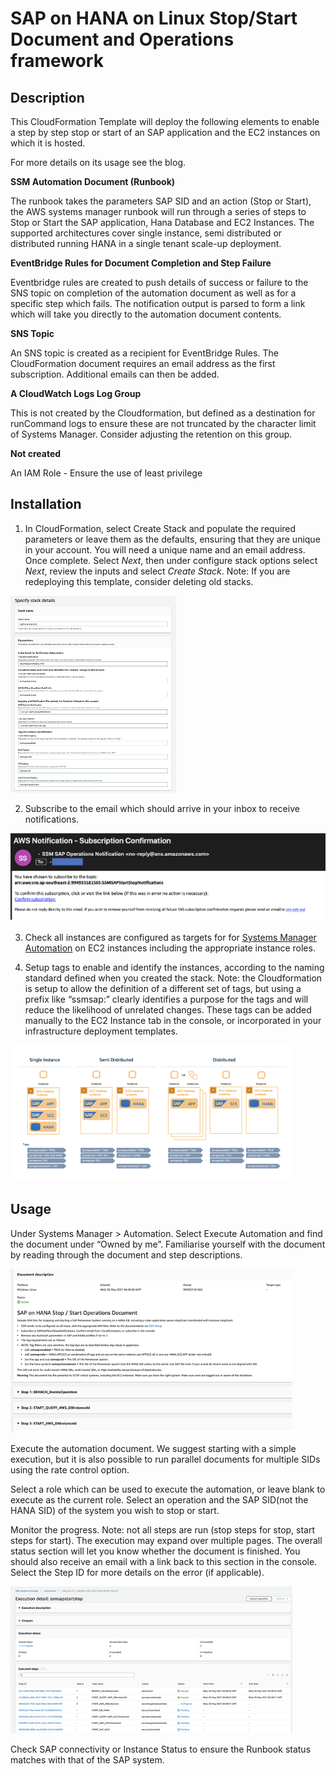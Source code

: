 # SAP on HANA on Linux Stop/Start Document and Operations framework

## Description

This CloudFormation Template will deploy the following elements to enable a step by step stop or start of an SAP application and the EC2 instances on which it is hosted.

For more details on its usage see the blog.




**SSM Automation Document (Runbook)**

  The runbook takes the parameters SAP SID and an action (Stop or Start), the AWS systems manager runbook will run through a series of steps to Stop or Start the SAP application, Hana Database and EC2 Instances. The supported architectures cover single instance, semi distributed or distributed running HANA in a single tenant scale-up deployment.

**EventBridge Rules for Document Completion and Step Failure**

Eventbridge rules are created to push details of success or failure to the SNS topic on completion of the automation document as well as for a specific step which fails. The notification output is parsed to form a link which will take you directly to the automation document contents.

**SNS Topic**

An SNS topic is created as a recipient for EventBridge Rules. The CloudFormation document requires an email address as the first subscription. Additional emails can then be added.

**A CloudWatch Logs Log Group**

This is not created by the Cloudformation, but defined as a destination for runCommand logs to ensure these are not truncated by the character limit of Systems Manager. Consider adjusting the retention on this group.

**Not created**

An IAM Role - Ensure the use of least privilege


## Installation


1. In CloudFormation, select Create Stack and populate the required parameters or leave them as the defaults, ensuring that they are unique in your account. You will need a unique name and an email address.
Once complete. Select _Next_, then under configure stack options select _Next_, review the inputs and select _Create Stack_.
Note: If you are redeploying this template, consider deleting old stacks.

![image_specify_stack_details](images/image-specify-stack-details.png)


2. Subscribe to the email which should arrive in your inbox to receive notifications.

![image-email-subscription](images/image-email-subscription.png)


3. Check all instances are configured as targets for for [Systems Manager Automation](https://docs.aws.amazon.com/systems-manager/latest/userguide/systems-manager-setting-up.html) on EC2 instances including the appropriate instance roles.

4. Setup tags to enable and identify the instances, according to the naming standard defined when you created the stack. Note: the Cloudformation is setup to allow the definition of a different set of tags, but using a prefix like “ssmsap:” clearly identifies a purpose for the tags and will reduce the likelihood of unrelated changes.
These tags can be added manually to the EC2 Instance tab in the console, or incorporated in your infrastructure deployment templates.

![image_required_tags](images/image-required-tags.png)

## Usage

Under Systems Manager > Automation. Select Execute Automation and find the document under “Owned by me”. Familiarise yourself with the document by reading through the document and step descriptions.

![image_ssm_doc_descriptions](images/image-ssm-doc-descriptions.png)


Execute the automation document. We suggest starting with a simple execution, but it is also possible to run parallel documents for multiple SIDs using the rate control option.

Select a role which can be used to execute the automation, or leave blank to execute as the current role. Select an operation and the SAP SID(not the HANA SID) of the system you wish to stop or start.



Monitor the progress. Note: not all steps are run (stop steps for stop, start steps for start). The execution may expand over multiple pages. The overall status section will let you know whether the document is finished. You should also receive an email with a link back to this section in the console. Select the Step ID for more details on the error (if applicable).

![image_step_progress](images/image-step-progress.png)


Check SAP connectivity or Instance Status to ensure the Runbook status matches with that of the SAP system.
